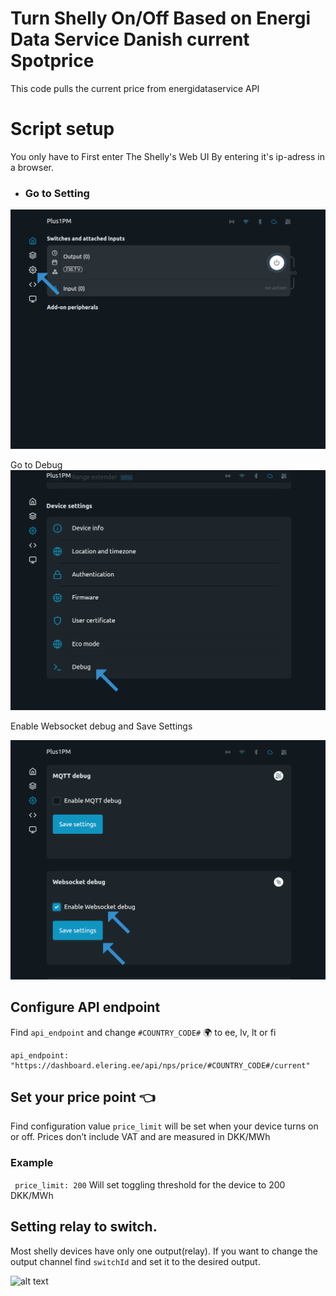  
# Turn Shelly On/Off Based on Energi Data Service Danish current Spotprice
 
This code pulls the current price from energidataservice API

# Script setup
You only have to 
First enter The Shelly's Web UI By entering it's ip-adress in a browser.
 

- ### Go to Setting

![My Image](Screenshots/1.png)

Go to Debug
![My Image](Screenshots/2.png)

Enable Websocket debug and Save Settings

![My Image](Screenshots/3.png)



## Configure API endpoint
Find `api_endpoint` and change `#COUNTRY_CODE#` 🌍 to ee, lv, lt or fi
```
api_endpoint: "https://dashboard.elering.ee/api/nps/price/#COUNTRY_CODE#/current"
```
 
## Set your price point  👈
Find configuration value `price_limit` will be set when your device turns on or off. Prices don’t include VAT and are measured in DKK/MWh
### Example
```  price_limit: 200 ```
Will set toggling threshold for the device to 200 DKK/MWh
 
## Setting relay to switch.
Most shelly devices have only one output(relay). If you want to change the output channel find `switchId` and set it to the desired output.
 

![alt text](https://i0.wp.com/dimmer.ee/wp-content/uploads/2022/09/09-trim.jpg?resize=223%2C40&ssl=1)
